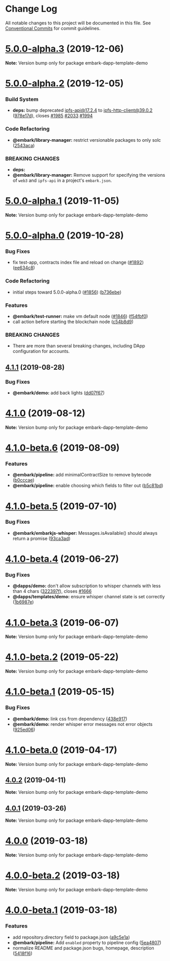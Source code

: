 # Change Log

All notable changes to this project will be documented in this file.
See [Conventional Commits](https://conventionalcommits.org) for commit guidelines.

# [5.0.0-alpha.3](https://github.com/embark-framework/embark/compare/v5.0.0-alpha.2...v5.0.0-alpha.3) (2019-12-06)

**Note:** Version bump only for package embark-dapp-template-demo





# [5.0.0-alpha.2](https://github.com/embark-framework/embark/compare/v5.0.0-alpha.1...v5.0.0-alpha.2) (2019-12-05)


### Build System

* **deps:** bump deprecated ipfs-api@17.2.4 to ipfs-http-client@39.0.2 ([978e17d](https://github.com/embark-framework/embark/commit/978e17d)), closes [#1985](https://github.com/embark-framework/embark/issues/1985) [#2033](https://github.com/embark-framework/embark/issues/2033) [#1994](https://github.com/embark-framework/embark/issues/1994)


### Code Refactoring

* **@embark/library-manager:** restrict versionable packages to only solc ([2543aca](https://github.com/embark-framework/embark/commit/2543aca))


### BREAKING CHANGES

* **deps:** 
* **@embark/library-manager:** Remove support for specifying the versions of `web3` and `ipfs-api` in a
project's `embark.json`.





# [5.0.0-alpha.1](https://github.com/embark-framework/embark/compare/v5.0.0-alpha.0...v5.0.0-alpha.1) (2019-11-05)

**Note:** Version bump only for package embark-dapp-template-demo





# [5.0.0-alpha.0](https://github.com/embark-framework/embark/compare/v4.1.1...v5.0.0-alpha.0) (2019-10-28)


### Bug Fixes

* fix test-app, contracts index file and reload on change ([#1892](https://github.com/embark-framework/embark/issues/1892)) ([ee634c8](https://github.com/embark-framework/embark/commit/ee634c8))


### Code Refactoring

* initial steps toward 5.0.0-alpha.0 ([#1856](https://github.com/embark-framework/embark/issues/1856)) ([b736ebe](https://github.com/embark-framework/embark/commit/b736ebe))


### Features

* **@embark/test-runner:** make vm default node ([#1846](https://github.com/embark-framework/embark/issues/1846)) ([f54fbf0](https://github.com/embark-framework/embark/commit/f54fbf0))
* call action before starting the blockchain node ([c54b8d9](https://github.com/embark-framework/embark/commit/c54b8d9))


### BREAKING CHANGES

* There are more than several breaking changes, including DApp configuration for
accounts.





## [4.1.1](https://github.com/embark-framework/embark/compare/v4.1.0...v4.1.1) (2019-08-28)


### Bug Fixes

* **@embark/demo:** add back lights ([dd07f67](https://github.com/embark-framework/embark/commit/dd07f67))





# [4.1.0](https://github.com/embark-framework/embark/compare/v4.1.0-beta.6...v4.1.0) (2019-08-12)

**Note:** Version bump only for package embark-dapp-template-demo





# [4.1.0-beta.6](https://github.com/embark-framework/embark/compare/v4.1.0-beta.5...v4.1.0-beta.6) (2019-08-09)


### Features

* **@embark/pipeline:** add minimalContractSize to remove bytecode ([b0cccae](https://github.com/embark-framework/embark/commit/b0cccae))
* **@embark/pipeline:** enable choosing which fields to filter out ([b5c81bd](https://github.com/embark-framework/embark/commit/b5c81bd))





# [4.1.0-beta.5](https://github.com/embark-framework/embark/compare/v4.1.0-beta.4...v4.1.0-beta.5) (2019-07-10)


### Bug Fixes

* **@embark/embarkjs-whisper:** Messages.isAvailable() should always return a promise ([93ca3ad](https://github.com/embark-framework/embark/commit/93ca3ad))





# [4.1.0-beta.4](https://github.com/embark-framework/embark/compare/v4.1.0-beta.3...v4.1.0-beta.4) (2019-06-27)


### Bug Fixes

* **@dapps/demo:** don't allow subscription to whisper channels with less than 4 chars ([322397f](https://github.com/embark-framework/embark/commit/322397f)), closes [#1666](https://github.com/embark-framework/embark/issues/1666)
* **@dapps/templates/demo:** ensure whisper channel state is set correctly ([1b6987e](https://github.com/embark-framework/embark/commit/1b6987e))





# [4.1.0-beta.3](https://github.com/embark-framework/embark/compare/v4.1.0-beta.2...v4.1.0-beta.3) (2019-06-07)

**Note:** Version bump only for package embark-dapp-template-demo





# [4.1.0-beta.2](https://github.com/embark-framework/embark/compare/v4.1.0-beta.1...v4.1.0-beta.2) (2019-05-22)

**Note:** Version bump only for package embark-dapp-template-demo





# [4.1.0-beta.1](https://github.com/embark-framework/embark/compare/v4.1.0-beta.0...v4.1.0-beta.1) (2019-05-15)


### Bug Fixes

* **@embark/demo:** link css from dependency ([438e917](https://github.com/embark-framework/embark/commit/438e917))
* **@embark/demo:** render whisper error messages not error objects ([925ed06](https://github.com/embark-framework/embark/commit/925ed06))





# [4.1.0-beta.0](https://github.com/embark-framework/embark/compare/v4.0.0...v4.1.0-beta.0) (2019-04-17)

**Note:** Version bump only for package embark-dapp-template-demo





## [4.0.2](https://github.com/embark-framework/embark/compare/v4.0.1...v4.0.2) (2019-04-11)

**Note:** Version bump only for package embark-dapp-template-demo





## [4.0.1](https://github.com/embark-framework/embark/compare/v4.0.0...v4.0.1) (2019-03-26)

**Note:** Version bump only for package embark-dapp-template-demo





# [4.0.0](https://github.com/embark-framework/embark/compare/v4.0.0-beta.2...v4.0.0) (2019-03-18)

**Note:** Version bump only for package embark-dapp-template-demo





# [4.0.0-beta.2](https://github.com/embark-framework/embark/compare/v4.0.0-beta.1...v4.0.0-beta.2) (2019-03-18)

**Note:** Version bump only for package embark-dapp-template-demo





# [4.0.0-beta.1](https://github.com/embark-framework/embark/compare/v4.0.0-beta.0...v4.0.0-beta.1) (2019-03-18)


### Features

* add repository.directory field to package.json ([a9c5e1a](https://github.com/embark-framework/embark/commit/a9c5e1a))
* **@embark/pipeline:** Add `enabled` property to pipeline config ([5ea4807](https://github.com/embark-framework/embark/commit/5ea4807))
* normalize README and package.json bugs, homepage, description ([5418f16](https://github.com/embark-framework/embark/commit/5418f16))
